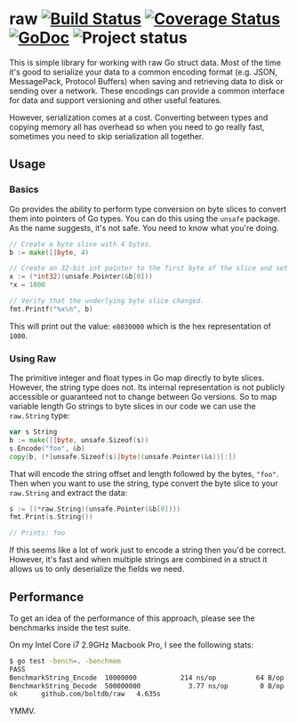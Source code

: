 raw [![Build Status](https://drone.io/github.com/boltdb/raw/status.png)](https://drone.io/github.com/boltdb/raw/latest) [![Coverage Status](https://img.shields.io/coveralls/boltdb/raw.svg)](https://coveralls.io/r/boltdb/raw?branch=master) [![GoDoc](https://godoc.org/github.com/boltdb/raw?status.png)](https://godoc.org/github.com/boltdb/raw) ![Project status](http://img.shields.io/status/experimental.png?color=red)
===

This is simple library for working with raw Go struct data. Most of the time
it's good to serialize your data to a common encoding format (e.g. JSON,
MessagePack, Protocol Buffers) when saving and retrieving data to disk or
sending over a network. These encodings can provide a common interface for data
and support versioning and other useful features.

However, serialization comes at a cost. Converting between types and copying
memory all has overhead so when you need to go really fast, sometimes you need
to skip serialization all together.


## Usage

### Basics

Go provides the ability to perform type conversion on byte slices to convert
them into pointers of Go types. You can do this using the `unsafe` package.
As the name suggests, it's not safe. You need to know what you're doing.

```go
// Create a byte slice with 4 bytes.
b := make([]byte, 4)

// Create an 32-bit int pointer to the first byte of the slice and set a value.
x := (*int32)(unsafe.Pointer(&b[0]))
*x = 1000

// Verify that the underlying byte slice changed.
fmt.Printf("%x\n", b)
```

This will print out the value: `e8030000` which is the hex representation of `1000`.


### Using Raw

The primitive integer and float types in Go map directly to byte slices. However,
the string type does not. Its internal representation is not publicly accessible
or guaranteed not to change between Go versions. So to map variable length
Go strings to byte slices in our code we can use the `raw.String` type:

```go
var s String
b := make([]byte, unsafe.Sizeof(s))
s.Encode("foo", &b)
copy(b, (*[unsafe.Sizeof(s)]byte)(unsafe.Pointer(&s))[:])
```

That will encode the string offset and length followed by the bytes, `"foo"`.
Then when you want to use the string, type convert the byte slice to your
`raw.String` and extract the data:

```go
s := ((*raw.String)(unsafe.Pointer(&b[0])))
fmt.Print(s.String())

// Prints: foo
```

If this seems like a lot of work just to encode a string then you'd be correct.
However, it's fast and when multiple strings are combined in a struct it allows
us to only deserialize the fields we need.


## Performance

To get an idea of the performance of this approach, please see the benchmarks
inside the test suite.

On my Intel Core i7 2.9GHz Macbook Pro, I see the following stats:

```sh
$ go test -bench=. -benchmem
PASS
BenchmarkString_Encode	10000000	       214 ns/op	      64 B/op	       3 allocs/op
BenchmarkString_Decode	500000000	         3.77 ns/op	       0 B/op	       0 allocs/op
ok  	github.com/boltdb/raw	4.635s
```

YMMV.
